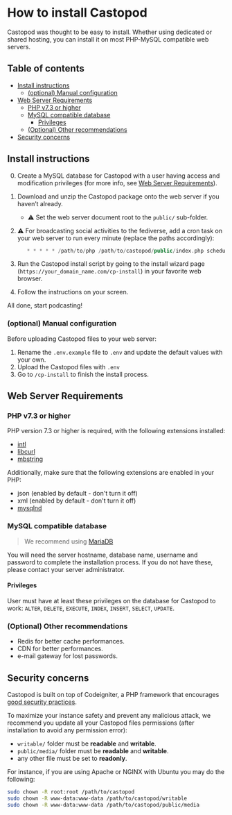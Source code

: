 # How to install Castopod <!-- omit in toc -->

Castopod was thought to be easy to install. Whether using dedicated or shared
hosting, you can install it on most PHP-MySQL compatible web servers.

## Table of contents <!-- omit in toc -->

- [Install instructions](#install-instructions)
  - [(optional) Manual configuration](#optional-manual-configuration)
- [Web Server Requirements](#web-server-requirements)
  - [PHP v7.3 or higher](#php-v73-or-higher)
  - [MySQL compatible database](#mysql-compatible-database)
    - [Privileges](#privileges)
  - [(Optional) Other recommendations](#optional-other-recommendations)
- [Security concerns](#security-concerns)

## Install instructions

0. Create a MySQL database for Castopod with a user having access and
   modification privileges (for more info, see
   [Web Server Requirements](#web-server-requirements)).
1. Download and unzip the Castopod package onto the web server if you haven’t
   already.
   - ⚠️ Set the web server document root to the `public/` sub-folder.
2. ⚠️ For broadcasting social activities to the fediverse, add a cron task on
   your web server to run every minute (replace the paths accordingly):

   ```php
      * * * * * /path/to/php /path/to/castopod/public/index.php scheduled-activities
   ```

3. Run the Castopod install script by going to the install wizard page
   (`https://your_domain_name.com/cp-install`) in your favorite web browser.
4. Follow the instructions on your screen.

All done, start podcasting!

### (optional) Manual configuration

Before uploading Castopod files to your web server:

1. Rename the `.env.example` file to `.env` and update the default values with
   your own.
2. Upload the Castopod files with `.env`
3. Go to `/cp-install` to finish the install process.

## Web Server Requirements

### PHP v7.3 or higher

PHP version 7.3 or higher is required, with the following extensions installed:

- [intl](http://php.net/manual/en/intl.requirements.php)
- [libcurl](http://php.net/manual/en/curl.requirements.php)
- [mbstring](http://php.net/manual/en/mbstring.installation.php)

Additionally, make sure that the following extensions are enabled in your PHP:

- json (enabled by default - don't turn it off)
- xml (enabled by default - don't turn it off)
- [mysqlnd](http://php.net/manual/en/mysqlnd.install.php)

### MySQL compatible database

> We recommend using [MariaDB](https://mariadb.org)

You will need the server hostname, database name, username and password to
complete the installation process. If you do not have these, please contact your
server administrator.

#### Privileges

User must have at least these privileges on the database for Castopod to work:
`ALTER`, `DELETE`, `EXECUTE`, `INDEX`, `INSERT`, `SELECT`, `UPDATE`.

### (Optional) Other recommendations

- Redis for better cache performances.
- CDN for better performances.
- e-mail gateway for lost passwords.

## Security concerns

Castopod is built on top of Codeigniter, a PHP framework that encourages
[good security practices](https://codeigniter.com/user_guide/concepts/security.html).

To maximize your instance safety and prevent any malicious attack, we recommend
you update all your Castopod files permissions (after installation to avoid any
permission error):

- `writable/` folder must be **readable** and **writable**.
- `public/media/` folder must be **readable** and **writable**.
- any other file must be set to **readonly**.

For instance, if you are using Apache or NGINX with Ubuntu you may do the
following:

```bash
sudo chown -R root:root /path/to/castopod
sudo chown -R www-data:www-data /path/to/castopod/writable
sudo chown -R www-data:www-data /path/to/castopod/public/media
```

